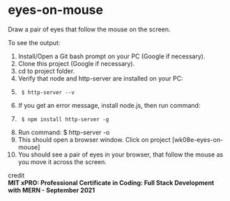 # eyes-on-mouse
Draw a pair of eyes that follow the mouse on the screen.

To see the output:  
1.  Install/Open a Git bash prompt on your PC (Google if necessary).
2.  Clone this project (Google if necessary).
3.  cd to project folder.
4.  Verify that node and http-server are installed on your PC:
5.      $ http-server --v
6.  If you get an error message, install node.js, then run command:
7.      $ npm install http-server -g
8.  Run command: $ http-server -o
9.  This should open a browser window.  Click on project [wk08e-eyes-on-mouse]
10.  You should see a pair of eyes in your browser, that follow the mouse as you move it across the screen.

credit  
**MIT xPRO: Professional Certificate in Coding: Full Stack Development with MERN - September 2021**
